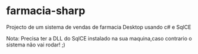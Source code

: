 # farmacia-sharp
Projecto de um sistema de vendas de farmacia Desktop usando c# e SqlCE

Nota: Precisa ter a DLL do SqlCE instalado na sua maquina,caso contrario o sistema não vai rodar!
;)
